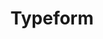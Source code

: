 ---
title: "Typeform"
description: "Techqueria uses Typeform to easily collect payments for small transactions and also capture form submissions outside of the website."
link: http://referral.typeform.com/mtfBiqW
image: "/assets/img/support-us/software-sponsor/typeform.png"
price: "$250 per year"
sponsorAvailable: true
---